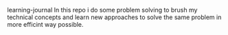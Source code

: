 learning-journal
In this repo i do some problem solving to brush my technical concepts and learn new approaches to solve the same problem in more efficint way possible.
